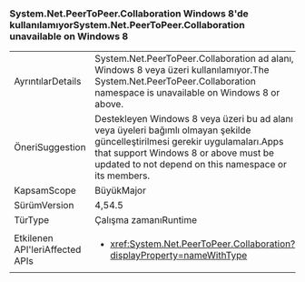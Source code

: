 ### <a name="systemnetpeertopeercollaboration-unavailable-on-windows-8"></a><span data-ttu-id="3a31b-101">System.Net.PeerToPeer.Collaboration Windows 8'de kullanılamıyor</span><span class="sxs-lookup"><span data-stu-id="3a31b-101">System.Net.PeerToPeer.Collaboration unavailable on Windows 8</span></span>

|   |   |
|---|---|
|<span data-ttu-id="3a31b-102">Ayrıntılar</span><span class="sxs-lookup"><span data-stu-id="3a31b-102">Details</span></span>|<span data-ttu-id="3a31b-103">System.Net.PeerToPeer.Collaboration ad alanı, Windows 8 veya üzeri kullanılamıyor.</span><span class="sxs-lookup"><span data-stu-id="3a31b-103">The System.Net.PeerToPeer.Collaboration namespace is unavailable on Windows 8 or above.</span></span>|
|<span data-ttu-id="3a31b-104">Öneri</span><span class="sxs-lookup"><span data-stu-id="3a31b-104">Suggestion</span></span>|<span data-ttu-id="3a31b-105">Destekleyen Windows 8 veya üzeri bu ad alanı veya üyeleri bağımlı olmayan şekilde güncelleştirilmesi gerekir uygulamaları.</span><span class="sxs-lookup"><span data-stu-id="3a31b-105">Apps that support Windows 8 or above must be updated to not depend on this namespace or its members.</span></span>|
|<span data-ttu-id="3a31b-106">Kapsam</span><span class="sxs-lookup"><span data-stu-id="3a31b-106">Scope</span></span>|<span data-ttu-id="3a31b-107">Büyük</span><span class="sxs-lookup"><span data-stu-id="3a31b-107">Major</span></span>|
|<span data-ttu-id="3a31b-108">Sürüm</span><span class="sxs-lookup"><span data-stu-id="3a31b-108">Version</span></span>|<span data-ttu-id="3a31b-109">4,5</span><span class="sxs-lookup"><span data-stu-id="3a31b-109">4.5</span></span>|
|<span data-ttu-id="3a31b-110">Tür</span><span class="sxs-lookup"><span data-stu-id="3a31b-110">Type</span></span>|<span data-ttu-id="3a31b-111">Çalışma zamanı</span><span class="sxs-lookup"><span data-stu-id="3a31b-111">Runtime</span></span>|
|<span data-ttu-id="3a31b-112">Etkilenen API'leri</span><span class="sxs-lookup"><span data-stu-id="3a31b-112">Affected APIs</span></span>|<ul><li><xref:System.Net.PeerToPeer.Collaboration?displayProperty=nameWithType></li></ul>|

